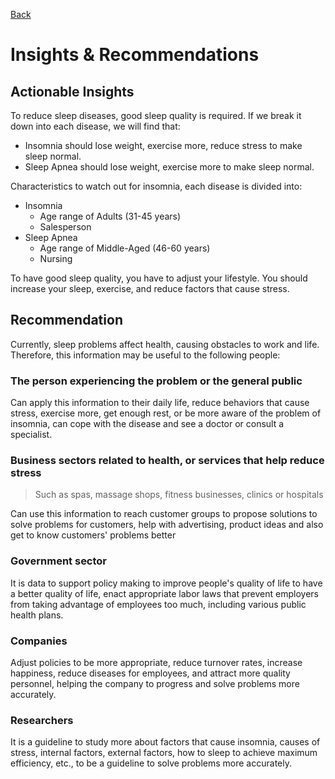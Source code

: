 [Back](../README.md)

# Insights & Recommendations

## Actionable Insights

To reduce sleep diseases, good sleep quality is required. If we break it down into each disease, we will find that:

-   Insomnia should lose weight, exercise more, reduce stress to make sleep normal.
-   Sleep Apnea should lose weight, exercise more to make sleep normal.

Characteristics to watch out for insomnia, each disease is divided into:

-   Insomnia
    -   Age range of Adults (31-45 years)
    -   Salesperson
-   Sleep Apnea
    -   Age range of Middle-Aged (46-60 years)
    -   Nursing

To have good sleep quality, you have to adjust your lifestyle. You should increase your sleep, exercise, and reduce factors that cause stress.

## Recommendation

Currently, sleep problems affect health, causing obstacles to work and life. Therefore, this information may be useful to the following people:

### The person experiencing the problem or the general public

Can apply this information to their daily life, reduce behaviors that cause stress, exercise more, get enough rest, or be more aware of the problem of insomnia, can cope with the disease and see a doctor or consult a specialist.

### Business sectors related to health, or services that help reduce stress

> Such as spas, massage shops, fitness businesses, clinics or hospitals

Can use this information to reach customer groups to propose solutions to solve problems for customers, help with advertising, product ideas and also get to know customers' problems better

### Government sector

It is data to support policy making to improve people's quality of life to have a better quality of life, enact appropriate labor laws that prevent employers from taking advantage of employees too much, including various public health plans.

### Companies

Adjust policies to be more appropriate, reduce turnover rates, increase happiness, reduce diseases for employees, and attract more quality personnel, helping the company to progress and solve problems more accurately.

### Researchers

It is a guideline to study more about factors that cause insomnia, causes of stress, internal factors, external factors, how to sleep to achieve maximum efficiency, etc., to be a guideline to solve problems more accurately.
